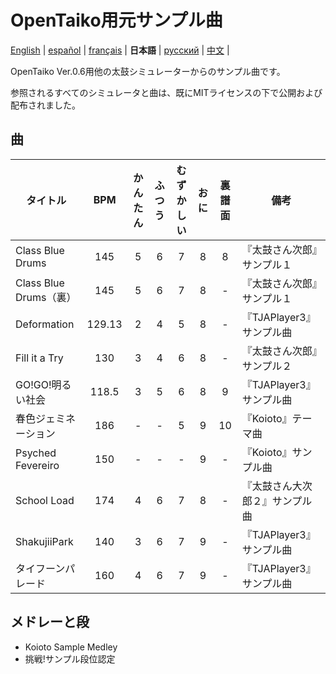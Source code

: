 # OpenTaiko用元サンプル曲
[English](https://github.com/ExpedicHabbet/FormerSampleSongsForOpenTaiko/blob/main/README.md) |
[español](https://github.com/ExpedicHabbet/FormerSampleSongsForOpenTaiko/blob/main/LEEME.md) |
[français](https://github.com/ExpedicHabbet/FormerSampleSongsForOpenTaiko/blob/main/LISEZMOI.md) |
__日本語__ |
[русский](https://github.com/ExpedicHabbet/FormerSampleSongsForOpenTaiko/blob/main/README-RU.md) |
[中文](https://github.com/ExpedicHabbet/FormerSampleSongsForOpenTaiko/blob/main/README-ZH.md) |

OpenTaiko Ver.0.6用他の太鼓シミュレーターからのサンプル曲です。

参照されるすべてのシミュレータと曲は、既にMITライセンスの下で公開および配布されました。
## 曲
| タイトル               | BPM | かんたん | ふつう | むずかしい | おに | 裏譜面 | 備考  |
| ---------------------- |:---:|:--------:|:------:|:----------:|:----:|:------:| ----- |
| Class Blue Drums       | 145    | 5 | 6 | 7 | 8 |  8 | 『太鼓さん次郎』サンプル１     |
| Class Blue Drums（裏） | 145    | 5 | 6 | 7 | 8 |  - | 『太鼓さん次郎』サンプル１     |
| Deformation            | 129.13 | 2 | 4 | 5 | 8 |  - | 『TJAPlayer3』サンプル曲       |
| Fill it a Try          | 130    | 3 | 4 | 6 | 8 |  - | 『太鼓さん次郎』サンプル２     |
| GO!GO!明るい社会       | 118.5  | 3 | 5 | 6 | 8 |  9 | 『TJAPlayer3』サンプル曲       |
| 春色ジェミネーション   | 186    | - | - | 5 | 9 | 10 | 『Koioto』テーマ曲             |
| Psyched Fevereiro      | 150    | - | - | - | 9 |  - | 『Koioto』サンプル曲           |
| School Load            | 174    | 4 | 6 | 7 | 8 |  - | 『太鼓さん大次郎２』サンプル曲 |
| ShakujiiPark           | 140    | 3 | 6 | 7 | 9 |  - | 『TJAPlayer3』サンプル曲       |
| タイフーンパレード     | 160    | 4 | 6 | 7 | 9 |  - | 『TJAPlayer3』サンプル曲       |
## メドレーと段
* Koioto Sample Medley
* 挑戦!サンプル段位認定